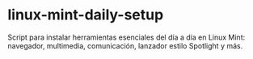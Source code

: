 # linux-mint-daily-setup
Script para instalar herramientas esenciales del día a día en Linux Mint: navegador, multimedia, comunicación, lanzador estilo Spotlight y más.
